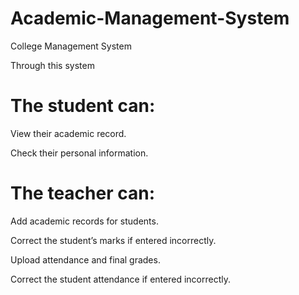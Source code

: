 # Academic-Management-System
College Management System

Through this system 
# The student can:
View their academic record.

Check their personal information.
# The teacher can:
Add academic records for students.

Correct the student’s marks if entered incorrectly.

Upload attendance and final grades.

Correct the student attendance if entered incorrectly.
